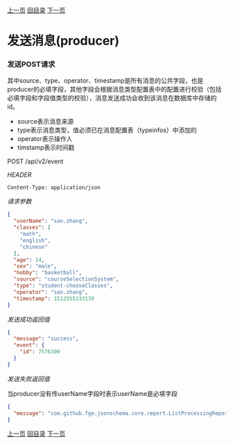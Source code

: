 [上一页](message.md)
[回目录](../../README.md)
[下一页](consumer.md)

# 发送消息(producer)

### 发送POST请求
其中source、type、operator、timestamp是所有消息的公共字段，也是producer的必填字段，其他字段会根据消息类型配置表中的配置进行校验（包括必填字段和字段值类型的校验），消息发送成功会收到该消息在数据库中存储的id。
* source表示消息来源
* type表示消息类型，值必须已在消息配置表（typeinfos）中添加的
* operator表示操作人
* timstamp表示时间戳

POST /api/v2/event

*HEADER*
```
Content-Type: application/json
```

*请求参数*
```json
{
  "userName": "san.zhang",
  "classes": [
    "math",
    "english",
    "chinese"
  ],
  "age": 14,
  "sex": "male",
  "hobby": "basketball",
  "source": "courseSelectionSystem",
  "type": "student-chooseClasses",
  "operator": "san.zhang",
  "timestamp": 1512555333139
}
```
*发送成功返回值*
```json
{
  "message": "success",
  "event": {
    "id": 7576300
  }
}

```

*发送失败返回值*

当producer没有传userName字段时表示userName是必填字段
```json
{
  "message": "com.github.fge.jsonschema.core.report.ListProcessingReport: failure\n--- BEGIN MESSAGES ---\nerror: object has missing required properties ([\"userName\"])\n    level: \"error\"\n    schema: {\"loadingURI\":\"#\",\"pointer\":\"\"}\n    instance: {\"pointer\":\"\"}\n    domain: \"validation\"\n    keyword: \"required\"\n    required: [\"userName\",\"operator\",\"repo\",\"source\",\"type\"]\n    missing: [\"userName\"]\n---  END MESSAGES  ---\n"
}
```

[上一页](message.md)
[回目录](../../README.md)
[下一页](consumer.md)

